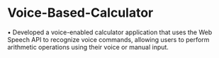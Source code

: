 # Voice-Based-Calculator
•	Developed a voice-enabled calculator application that uses the Web Speech API to recognize voice commands, allowing users to perform arithmetic operations using their voice or manual input.
